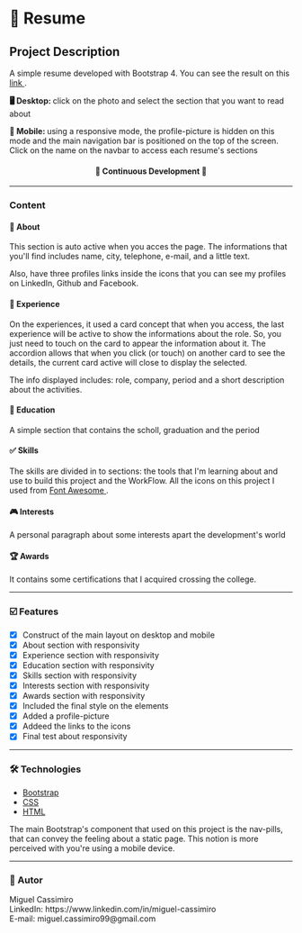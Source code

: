 # 📃 Resume

## Project Description
<p> A simple resume developed with Bootstrap 4. You can see the result on this <a href="https://miguelcassimiro99.github.io/resume-miguelcassimiro/">link </a>.</p>
<p><strong>🖥️ Desktop: </strong> click on the photo and select the section that you want to read about </p>
<p><strong>📱 Mobile: </strong> using a responsive mode, the profile-picture is hidden on this mode and the main navigation bar is positioned on the top of the screen.
Click on the name on the navbar to access each resume's sections</p>

<h4 align="center"> 
	🚧  Continuous Development  🚧
</h4>
<hr>

<h3>Content</h3>

<h4>📘 About</h4>
<p> This section is auto active when you acces the page. The informations that you'll find includes name, city, telephone, e-mail, and a little text. </p>
<p> Also, have three profiles links inside the icons that you can see my profiles on LinkedIn, Github and Facebook.</p>

<h4>💼 Experience</h4>
<p> On the experiences, it used a card concept that when you access, the last experience will be active to show the informations about the role. So, you just need to touch on the card to appear the information about it. The accordion allows that when you click (or touch) on another card to see the details, the current card active will close to display the selected. </p>
<p>The info displayed includes: role, company, period and a short description about the activities.</p>

<h4>📖 Education</h4>
<p> A simple section that contains the scholl, graduation and the period</p>

<h4>✅ Skills</h4>
<p> The skills are divided in to sections: the tools that I'm learning about and use to build this project and the WorkFlow. All the icons on this project I used from <a href="https://fontawesome.com/"> Font Awesome </a>.</p>

<h4>🎮 Interests</h4>
<p> A personal paragraph about some interests apart the development's world</p>

<h4>🏆 Awards</h4>
<p> It contains some certifications that I acquired crossing the college.</p>
<hr>

### ☑️ Features
- [X] Construct of the main layout on desktop and mobile
- [X] About section with responsivity
- [X] Experience section with responsivity
- [X] Education section with responsivity
- [X] Skills section with responsivity
- [X] Interests section with responsivity
- [X] Awards section with responsivity
- [X] Included the final style on the elements
- [X] Added a profile-picture
- [X] Addeed the links to the icons
- [X] Final test about responsivity

<hr>

### 🛠️ Technologies
- [Bootstrap](https://getbootstrap.com/)
- [CSS](https://developer.mozilla.org/pt-BR/docs/Web/CSS)
- [HTML](https://developer.mozilla.org/pt-BR/docs/Web/HTML)

<p> The main Bootstrap's component that used on this project is the nav-pills, that can convey the feeling about a static page. This notion is more perceived with you're using a mobile device. </p>

<hr>
<h3>👻 Autor </h3>
<p>
Miguel Cassimiro <br/>
LinkedIn: https://www.linkedin.com/in/miguel-cassimiro <br/>
E-mail: miguel.cassimiro99@gmail.com
</p>






